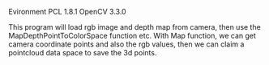Evironment
PCL 1.8.1
OpenCV 3.3.0

This program will load rgb image and depth map from camera,
then use the MapDepthPointToColorSpace function etc.
With Map function,
we can get camera coordinate points and also the rgb values,
then we can claim a pointcloud data space to save the 3d points.
